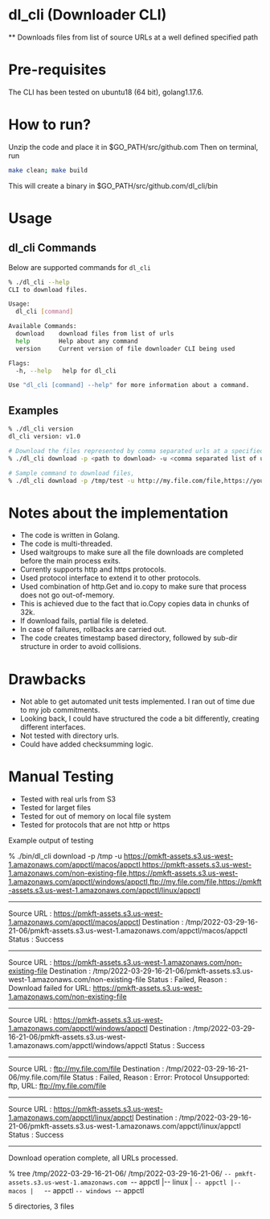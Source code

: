 # dl_cli (Downloader CLI)
** Downloads files from list of source URLs at a well defined specified path

# Pre-requisites
The CLI has been tested on ubuntu18 (64 bit), golang1.17.6.

# How to run?
Unzip the code and place it in $GO_PATH/src/github.com
Then on terminal, run

```sh
make clean; make build
```

This will create a binary in $GO_PATH/src/github.com/dl_cli/bin

# Usage

## dl_cli Commands
Below are supported commands for `dl_cli`

```sh
% ./dl_cli --help
CLI to download files.

Usage:
  dl_cli [command]

Available Commands:
  download    download files from list of urls
  help        Help about any command
  version     Current version of file downloader CLI being used

Flags:
  -h, --help   help for dl_cli

Use "dl_cli [command] --help" for more information about a command.
```

## Examples

``` sh
% ./dl_cli version
dl_cli version: v1.0

# Download the files represented by comma separated urls at a specified path.
% ./dl_cli download -p <path to download> -u <comma separated list of urls>

# Sample command to download files,
% ./dl_cli download -p /tmp/test -u http://my.file.com/file,https://you.file.com/test
```

# Notes about the implementation

- The code is written in Golang.
- The code is multi-threaded.
- Used waitgroups to make sure all the file downloads are completed before the main process exits.
- Currently supports http and https protocols.
- Used protocol interface to extend it to other protocols.
- Used combination of http.Get and io.copy to make sure that process does not go out-of-memory.
- This is achieved due to the fact that io.Copy copies data in chunks of 32k.
- If download fails, partial file is deleted.
- In case of failures, rollbacks are carried out.
- The code creates timestamp based directory, followed by sub-dir structure in order to avoid collisions.

# Drawbacks

- Not able to get automated unit tests implemented. I ran out of time due to my job commitments.
- Looking back, I could have structured the code a bit differently, creating different interfaces.
- Not tested with directory urls.
- Could have added checksumming logic.

# Manual Testing

- Tested with real urls from S3
- Tested for larget files
- Tested for out of memory on local file system
- Tested for protocols that are not http or https

Example output of testing

% ./bin/dl_cli download -p /tmp -u https://pmkft-assets.s3.us-west-1.amazonaws.com/appctl/macos/appctl,https://pmkft-assets.s3.us-west-1.amazonaws.com/non-existing-file,https://pmkft-assets.s3.us-west-1.amazonaws.com/appctl/windows/appctl,ftp://my.file.com/file,https://pmkft-assets.s3.us-west-1.amazonaws.com/appctl/linux/appctl
***************************
Source URL   : https://pmkft-assets.s3.us-west-1.amazonaws.com/appctl/macos/appctl
Destination  : /tmp/2022-03-29-16-21-06/pmkft-assets.s3.us-west-1.amazonaws.com/appctl/macos/appctl
Status       : Success
***************************
Source URL   : https://pmkft-assets.s3.us-west-1.amazonaws.com/non-existing-file
Destination  : /tmp/2022-03-29-16-21-06/pmkft-assets.s3.us-west-1.amazonaws.com/non-existing-file
Status       : Failed, Reason : Download failed for URL: https://pmkft-assets.s3.us-west-1.amazonaws.com/non-existing-file
***************************
Source URL   : https://pmkft-assets.s3.us-west-1.amazonaws.com/appctl/windows/appctl
Destination  : /tmp/2022-03-29-16-21-06/pmkft-assets.s3.us-west-1.amazonaws.com/appctl/windows/appctl
Status       : Success
***************************
Source URL   : ftp://my.file.com/file
Destination  : /tmp/2022-03-29-16-21-06/my.file.com/file
Status       : Failed, Reason : Error: Protocol Unsupported: ftp, URL: ftp://my.file.com/file
***************************
Source URL   : https://pmkft-assets.s3.us-west-1.amazonaws.com/appctl/linux/appctl
Destination  : /tmp/2022-03-29-16-21-06/pmkft-assets.s3.us-west-1.amazonaws.com/appctl/linux/appctl
Status       : Success
***************************
Download operation complete, all URLs processed.

% tree /tmp/2022-03-29-16-21-06/
/tmp/2022-03-29-16-21-06/
`-- pmkft-assets.s3.us-west-1.amazonaws.com
    `-- appctl
        |-- linux
        |   `-- appctl
        |-- macos
        |   `-- appctl
        `-- windows
            `-- appctl

5 directories, 3 files
